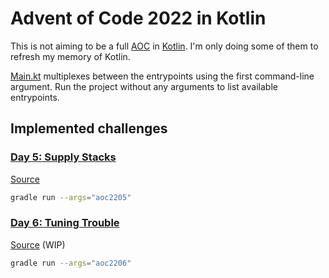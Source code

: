 # Advent of Code 2022 in Kotlin

This is not aiming to be a full [AOC](https://adventofcode.com/) in [Kotlin](https://kotlinlang.org/).
I'm only doing some of them to refresh my memory of Kotlin.

[Main.kt](./src/main/kotlin/Main.kt) multiplexes between the entrypoints using the first command-line argument.
Run the project without any arguments to list available entrypoints.

## Implemented challenges

### [Day 5: Supply Stacks](https://adventofcode.com/2022/day/5)

[Source](./src/main/kotlin/Aoc2205.kt)

```sh
gradle run --args="aoc2205"
```

### [Day 6: Tuning Trouble](https://adventofcode.com/2022/day/6)

[Source](./src/main/kotlin/Aoc2206.kt) (WIP)

```sh
gradle run --args="aoc2206"
```
